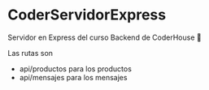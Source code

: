 # CoderServidorExpress
Servidor en Express del curso Backend de CoderHouse 🚀

Las rutas son
  
  - api/productos para los productos
  - api/mensajes para los mensajes